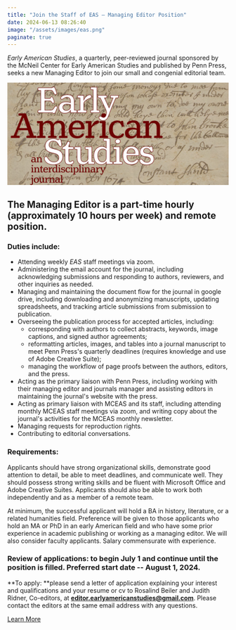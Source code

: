 ```yaml
---
title: "Join the Staff of EAS – Managing Editor Position"
date: 2024-06-13 08:26:40
image: "/assets/images/eas.png"
paginate: true   
---
```

  
*Early American Studies*, a quarterly, peer-reviewed journal sponsored by the McNeil Center for Early American Studies and published by Penn Press, seeks a new Managing Editor to join our small and congenial editorial team.
  
*![Logo](/assets/images/eas.png)*
  
## **The Managing Editor is a part-time hourly (approximately 10 hours per week) and remote position.**
  
### **Duties include:**
  
-   Attending weekly *EAS* staff meetings via zoom.
-   Administering the email account for the journal, including acknowledging submissions and responding to authors, reviewers, and other inquiries as needed.
-   Managing and maintaining the document flow for the journal in google drive, including downloading and anonymizing manuscripts, updating spreadsheets, and tracking article submissions from submission to publication.
-   Overseeing the publication process for accepted articles, including:
    -   corresponding with authors to collect abstracts, keywords, image captions, and signed author agreements;
    -   reformatting articles, images, and tables into a journal manuscript to meet Penn Press's quarterly deadlines (requires knowledge and use of Adobe Creative Suite);
    -   managing the workflow of page proofs between the authors, editors, and the press.
-   Acting as the primary liaison with Penn Press, including working with their managing editor and journals manager and assisting editors in maintaining the journal's website with the press.
-   Acting as primary liaison with MCEAS and its staff, including attending monthly MCEAS staff meetings via zoom, and writing copy about the journal's activities for the MCEAS monthly newsletter.
-   Managing requests for reproduction rights.
-   Contributing to editorial conversations.
    
### **Requirements:**
    
Applicants should have strong organizational skills, demonstrate good attention to detail, be able to meet deadlines, and communicate well. They should possess strong writing skills and be fluent with Microsoft Office and Adobe Creative Suites. Applicants should also be able to work both independently and as a member of a remote team.
  
At minimum, the successful applicant will hold a BA in history, literature, or a related humanities field. Preference will be given to those applicants who hold an MA or PhD in an early American field and who have some prior experience in academic publishing or working as a managing editor. We will also consider faculty applicants. Salary commensurate with experience.
  
### **Review of applications:** to begin **July 1** and continue until the position is filled. Preferred start date -- **August 1, 2024.**
  
**To apply: **please send a letter of application explaining your interest and qualifications and your resume or cv to Rosalind Beiler and Judith Ridner, Co-editors, at **<editor.earlyamericanstudies@gmail.com>**. Please contact the editors at the same email address with any questions.

[Learn More](https://web.sas.upenn.edu/earlyamericanstudies/2024/05/22/join-the-staff-of-eas-managing-editor-position/)